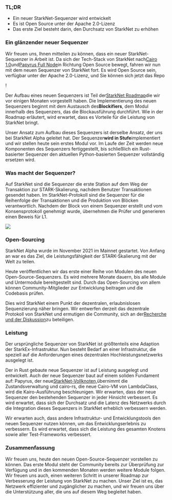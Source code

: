### TL;DR

* Ein neuer StarkNet-Sequenzer wird entwickelt
* Es ist Open Source unter der Apache 2.0-Lizenz
* Das erste Ziel besteht darin, den Durchsatz von StarkNet zu erhöhen

### Ein glänzender neuer Sequenzer

Wir freuen uns, Ihnen mitteilen zu können, dass ein neuer StarkNet-Sequenzer in Arbeit ist. Da sich der Tech-Stack von StarkNet nach[Cairo 1.0](https://medium.com/starkware/open-sourcing-cairo-1-0-b3100a664bb0)und[Papyrus Full Node](https://medium.com/starkware/papyrus-an-open-source-starknet-full-node-396f7cd90202)in Richtung Open Source bewegt, fahren wir nun mit dem neuen Sequenzer von StarkNet fort. Es wird Open Source sein, verfügbar unter der Apache 2.0-Lizenz, und Sie können sich jetzt das Repo</a>

!</p> 

Der Aufbau eines neuen Sequenzers ist Teil der[StarkNet Roadmap](https://medium.com/starkware/starknet-performance-roadmap-bb7aae14c7de)die wir vor einigen Monaten vorgestellt haben. Die Implementierung des neuen Sequenzers beginnt mit dem Austausch des**Blockifiers**, dem Modul innerhalb des Sequenzers, das die Blockausführung durchführt. Wie in der Roadmap erläutert, wird erwartet, dass es Vorteile für die Leistung von StarkNet bringt.

Unser Ansatz zum Aufbau dieses Sequenzers ist derselbe Ansatz, der uns bei StarkNet Alpha geleitet hat. Der Sequenzer**wird in Stufe**implementiert und wir stellen heute sein erstes Modul vor. Im Laufe der Zeit werden neue Komponenten des Sequenzers fertiggestellt, bis schließlich ein Rust-basierter Sequenzer den aktuellen Python-basierten Sequenzer vollständig ersetzen wird.



### Was macht der Sequenzer?

Auf StarkNet sind die Sequenzer die erste Station auf dem Weg der Transaktion zur STARK-Skalierung, nachdem Benutzer Transaktionen gesendet haben. Im StarkNet-Protokoll sind die Sequenzer für die Reihenfolge der Transaktionen und die Produktion von Blöcken verantwortlich. Nachdem der Block von einem Sequenzer erstellt und vom Konsensprotokoll genehmigt wurde, übernehmen die Prüfer und generieren einen Beweis für L1.

![](/assets/1_ndrekwqunjixo_wskdeycw-1.png)



### Open-Sourcing

StarkNet Alpha wurde im November 2021 im Mainnet gestartet. Von Anfang an war es das Ziel, die Leistungsfähigkeit der STARK-Skalierung mit der Welt zu teilen.

Heute veröffentlichen wir das erste einer Reihe von Modulen des neuen Open-Source-Sequenzers. Es wird mehrere Monate dauern, bis alle Module und Untermodule bereitgestellt sind. Durch das Open-Sourcing von allem können Community-Mitglieder zur Entwicklung beitragen und die Codebasis prüfen.

Dies wird StarkNet einem Punkt der dezentralen, erlaubnislosen Sequenzierung näher bringen. Wir entwerfen derzeit das dezentrale Protokoll von StarkNet und ermutigen die Community, sich an der[Recherche und der Diskussion](https://community.starknet.io/t/starknet-decentralized-protocol-consensus/5386)zu beteiligen.



### Leistung

Der ursprüngliche Sequenzer von StarkNet ist größtenteils eine Adaption der StarkEx-Infrastruktur. Nun besteht Bedarf an einer Infrastruktur, die speziell auf die Anforderungen eines dezentralen Hochleistungsnetzwerks ausgelegt ist.

Der in Rust gebaute neue Sequenzer ist auf Leistung ausgelegt und entwickelt. Auch der neue Sequenzer baut auf einem soliden Fundament auf: Papyrus, der neue[StarkNet-Vollknoten,](https://medium.com/starkware/papyrus-an-open-source-starknet-full-node-396f7cd90202)übernimmt die Zustandsverwaltung und cairo-rs, die neue Cairo-VM von LambdaClass, wird die Kairo-Ausführung beschleunigen. Wir erwarten, dass der neue Sequenzer den bestehenden Sequenzer in jeder Hinsicht verbessert. Es wird erwartet, dass sich der Durchsatz und die Latenz des Netzwerks durch die Integration dieses Sequenzers in StarkNet erheblich verbessern werden.

Wir erwarten auch, dass andere Infrastruktur- und Entwicklungstools den neuen Sequenzer nutzen können, um das Entwicklungserlebnis zu verbessern. Es wird erwartet, dass sich die Leistung des gesamten Knotens sowie aller Test-Frameworks verbessert.



### Zusammenfassung

Wir freuen uns, heute den neuen Open-Source-Sequenzer vorstellen zu können. Das erste Modul steht der Community bereits zur Überprüfung zur Verfügung und in den kommenden Monaten werden weitere Module folgen. Wir freuen uns auch, einen weiteren Schritt in unserer Roadmap zur Verbesserung der Leistung von StarkNet zu machen. Unser Ziel ist es, das Netzwerk effizienter und zugänglicher zu machen, und wir freuen uns über die Unterstützung aller, die uns auf diesem Weg begleitet haben.